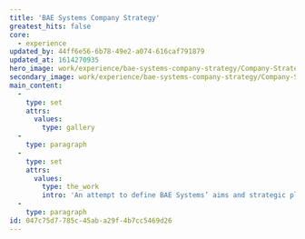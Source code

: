 ```yaml
---
title: 'BAE Systems Company Strategy'
greatest_hits: false
core:
  - experience
updated_by: 44ff6e56-6b78-49e2-a074-616caf791879
updated_at: 1614270935
hero_image: work/experience/bae-systems-company-strategy/Company-Strategy-Print2.jpg
secondary_image: work/experience/bae-systems-company-strategy/Company-Strategy-iPDF.jpg
main_content:
  -
    type: set
    attrs:
      values:
        type: gallery
  -
    type: paragraph
  -
    type: set
    attrs:
      values:
        type: the_work
        intro: 'An attempt to define BAE Systems’ aims and strategic plans for the upcoming year ahead, the Company Strategy booklet was produced with the goal of inspiring employees to consider how they can contribute to their own future success. With specific focus given towards performance development, the outcome consisted of a printed booklet, as well as interactive and static PDFs. The interactive PDF was an engaging, functional, user-friendly solution which allowed us to effectively communicate how BAE Systems and its employees share a commitment towards personal improvement.'
  -
    type: paragraph
id: 047c75d7-785c-45ab-a29f-4b7cc5469d26
---
```

